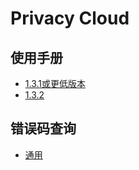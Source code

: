 # Privacy Cloud

## 使用手册

- [1.3.1或更低版本](./1_x_x.md)
- [1.3.2](./1_3_2.md)

## 错误码查询

- [通用](./ecode.md)
